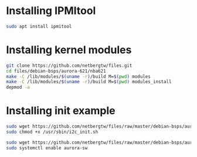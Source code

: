 # Installing IPMItool

```bash
sudo apt install ipmitool
```

# Installing kernel modules

```bash
git clone https://github.com/netbergtw/files.git
cd files/debian-bsps/aurora-621/nba621
make -C /lib/modules/$(uname -r)/build M=$(pwd) modules
make -C /lib/modules/$(uname -r)/build M=$(pwd) modules_install
depmod -a
```

# Installing init example
```bash
sudo wget https://github.com/netbergtw/files/raw/master/debian-bsps/aurora-621/i2c_init.sh -O /usr/sbin/i2c_init.sh
sudo chmod +x /usr/sbin/i2c_init.sh

sudo wget https://github.com/netbergtw/files/raw/master/debian-bsps/aurora-221/aurora-sw.service -O /etc/systemd/system/aurora-sw.service
sudo systemctl enable aurora-sw
``` 

